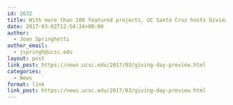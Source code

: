 ```yaml
---
id: 2632
title: With more than 100 featured projects, UC Santa Cruz hosts Giving Day 2017
date: 2017-03-02T12:54:24+00:00
author:
  - Joan Springhetti
author_email:
  - jspringh@ucsc.edu
layout: post
link_post: https://news.ucsc.edu/2017/03/giving-day-preview.html
categories:
  - News
format: link
link_post: https://news.ucsc.edu/2017/03/giving-day-preview.html
---
```

